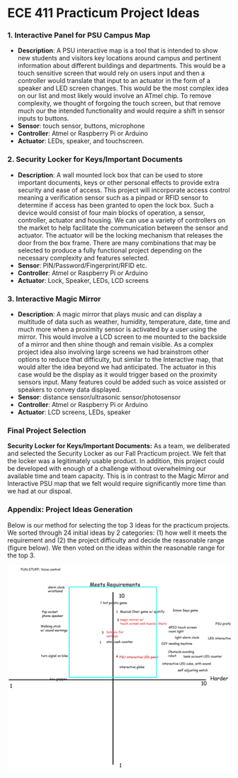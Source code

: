 # ECE 411 Practicum Project Ideas

### 1. Interactive Panel for PSU Campus Map
- **Description**: A PSU interactive map is a tool that is intended to show new students and visitors key locations around campus and pertinent information about different buildings and departments. This would be a touch sensitive screen that would rely on users input and then a controller would translate that input to an actuator in the form of a speaker and LED screen changes. This would be the most complex idea on our list and most likely would involve an ATmel chip. To remove complexity, we thought of forgoing the touch screen, but that remove much our the intended functionality and would require a shift in sensor inputs to buttons.
- **Sensor**: touch sensor, buttons, microphone
- **Controller**: Atmel or Raspberry Pi or Arduino
- **Actuator**: LEDs, speaker, and touchscreen.

### 2. Security Locker for Keys/Important Documents
- **Description**: A wall mounted lock box that can be used to store important documents, keys or other personal effects to provide extra security and ease of access. This project will incorporate access control meaning a verification sensor such as a pinpad or RFID sensor to determine if access has been granted to open the lock box. Such a device would consist of four main blocks of operation, a sensor, controller, actuator and housing. We can use a variety of controllers on the market to help facilitate the communication between the sensor and actuator. The actuator will be the locking mechanism that releases the door from the box frame. There are many combinations that may be selected to produce a fully functional project depending on the necessary complexity and features selected. 
- **Sensor**: PIN/Password/Fingerprint/RFID etc.
- **Controller**: Atmel or Raspberry Pi or Arduino
- **Actuator**: Lock, Speaker, LEDs, LCD screens

### 3. Interactive Magic Mirror
- **Description**: A magic mirror that plays music and can display a multitude of data such as weather, humidity, temperature, date, time and much more when a proximity sensor is activated by a user using the mirror. This would involve a LCD screen to me mounted to the backside of a mirror and then shine though and remain visible. As a complex project idea also involving large screens we had brainstrom other options to reduce that difficulty, but similar to the Interactive map, that would alter the idea beyond we had anticipated. The actuator in this case would be the display as it would trigger based on the proximity sensors input. Many features could be added such as voice assisted or speakers to convey data displayed. 
- **Sensor**: distance sensor/ultrasonic sensor/photosensor
- **Controller**: Atmel or Raspberry Pi or Arduino
- **Actuator**: LCD screens, LEDs, speaker

### Final Project Selection
**Security Locker for Keys/Important Documents:** 
As a team, we deliberated and selected the Security Locker as our Fall Practicum project. We felt that the locker was a legitimately usable product. In addition, this project could be developed with enough of a challenge without overwhelming our available time and team capacity. This is in contrast to the Magic Mirror and Interactive PSU map that we felt would require significantly more time than we had at our dispoal.


### Appendix: Project Ideas Generation
Below is our method for selecting the top 3 ideas for the practicum projects. We sorted through 24 initial ideas by 2 categories: (1) how well it meets the requirement and (2) the project difficulty and decide the reasonable range (figure below). We then voted on the ideas within the reasonable range for the top 3.

![idea generation](idea_generation.jpg)
